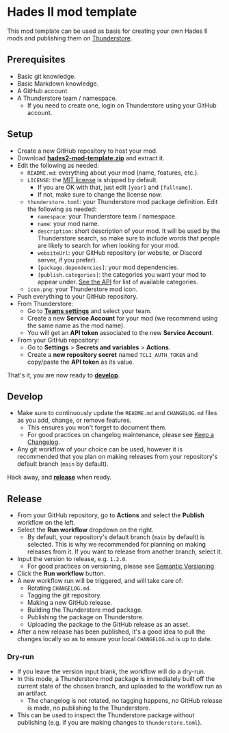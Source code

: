 # Hades II mod template

This mod template can be used as basis for creating your own Hades II mods and
publishing them on [Thunderstore](https://thunderstore.io/).

## Prerequisites

- Basic git knowledge.
- Basic Markdown knowledge.
- A GitHub account.
- A Thunderstore team / namespace.
  - If you need to create one, login on Thunderstore using your GitHub account.

## Setup

- Create a new GitHub repository to host your mod.
- Download [**hades2-mod-template.zip**](https://github.com/SGG-Modding/Hades2ModTemplate/releases/latest/download/hades2-mod-template.zip) and extract it.
- Edit the following as needed:
  - `README.md`: everything about your mod (name, features, etc.).
  - `LICENSE`: the [MIT license](https://choosealicense.com/licenses/mit/) is shipped by default.
    - If you are OK with that, just edit `[year]` and `[fullname]`.
    - If not, make sure to change the license now.
  - `thunderstore.toml`: your Thunderstore mod package definition. Edit the following as needed:
    - `namespace`: your Thunderstore team / namespace.
    - `name`: your mod name.
    - `description`: short description of your mod. It will be used by the Thunderstore search, so make sure to include words that people are likely to search for when looking for your mod.
    - `websiteUrl`: your GitHub repository (or website, or Discord server, if you prefer).
    - `[package.dependencies]`: your mod dependencies.
    - `[publish.categories]`: the categories you want your mod to appear under. [See the API](https://thunderstore.io/api/experimental/community/hades-ii/category/) for list of available categories.
  - `icon.png`: your Thunderstore mod icon.
- Push everything to your GitHub repository.
- From Thunderstore:
  - Go to [**Teams settings**](https://thunderstore.io/settings/teams/) and select your team.
  - Create a new **Service Account** for your mod (we recommend using the same name as the mod name).
  - You will get an **API token** associated to the new **Service Account**.
- From your GitHub repository:
  - Go to **Settings** > **Secrets and variables** > **Actions**.
  - Create a **new repository secret** named `TCLI_AUTH_TOKEN` and copy/paste the **API token** as its value.

That's it, you are now ready to [**develop**](#develop).

## Develop

- Make sure to continuously update the `README.md` and `CHANGELOG.md` files as you add, change, or remove features.
  - This ensures you won't forget to document them.
  - For good practices on changelog maintenance, please see [Keep a Changelog](https://keepachangelog.com/).
- Any git workflow of your choice can be used, however it is recommended that you plan on making releases from your repository's default branch (`main` by default).

Hack away, and [**release**](#release) when ready.

## Release

- From your GitHub repository, go to **Actions** and select the **Publish** workflow on the left.
- Select the **Run workflow** dropdown on the right.
  - By default, your repository's default branch (`main` by default) is selected. This is why we recommended for planning on making releases from it. If you want to release from another branch, select it.
- Input the version to release, e.g. `1.2.0`.
  - For good practices on versioning, please see [Semantic Versioning](https://semver.org/spec/v2.0.0.html).
- Click the **Run workflow** button.
- A new workflow run will be triggered, and will take care of:
  - Rotating `CHANGELOG.md`.
  - Tagging the git repository.
  - Making a new GitHub release.
  - Building the Thunderstore mod package.
  - Publishing the package on Thunderstore.
  - Uploading the package to the GitHub release as an asset.
- After a new release has been published, it's a good idea to pull the changes locally so as to ensure your local `CHANGELOG.md` is up to date.

### Dry-run

- If you leave the version input blank, the workflow will do a dry-run.
- In this mode, a Thunderstore mod package is immediately built off the current state of the chosen branch, and uploaded to the workflow run as an artifact.
  - The changelog is not rotated, no tagging happens, no GitHub release is made, no publishing to the Thunderstore.
- This can be used to inspect the Thunderstore package without publishing (e.g. if you are making changes to `thunderstore.toml`).
